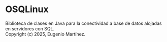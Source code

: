 # OSQLinux
Biblioteca de clases en Java para la conectividad a base de datos alojadas en servidores con SQL.<br>
Copyright (c) 2025, Eugenio Martínez.
